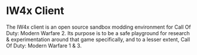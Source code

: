 # IW4x Client 
The IW4x client is an open source sandbox modding environment for Call Of Duty: Modern Warfare 2.
Its purpose is to be a safe playground for research & experimentation around that game specifically, and to a lesser extent, Call Of Duty: Modern Warfare 1 & 3.
